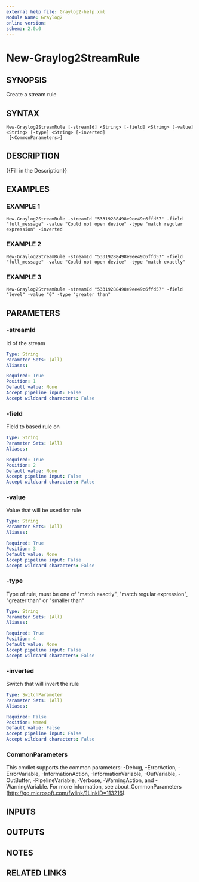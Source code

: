 ```yaml
---
external help file: Graylog2-help.xml
Module Name: Graylog2
online version:
schema: 2.0.0
---
```


# New-Graylog2StreamRule

## SYNOPSIS
Create a stream rule

## SYNTAX

```
New-Graylog2StreamRule [-streamId] <String> [-field] <String> [-value] <String> [-type] <String> [-inverted]
 [<CommonParameters>]
```

## DESCRIPTION
{{Fill in the Description}}

## EXAMPLES

### EXAMPLE 1
```
New-Graylog2StreamRule -streamId "53319288498e9ee49c6ffd57" -field "full_message" -value "Could not open device" -type "match regular expression" -inverted
```

### EXAMPLE 2
```
New-Graylog2StreamRule -streamId "53319288498e9ee49c6ffd57" -field "full_message" -value "Could not open device" -type "match exactly"
```

### EXAMPLE 3
```
New-Graylog2StreamRule -streamId "53319288498e9ee49c6ffd57" -field "level" -value "6" -type "greater than"
```

## PARAMETERS

### -streamId
Id of the stream

```yaml
Type: String
Parameter Sets: (All)
Aliases:

Required: True
Position: 1
Default value: None
Accept pipeline input: False
Accept wildcard characters: False
```

### -field
Field to based rule on

```yaml
Type: String
Parameter Sets: (All)
Aliases:

Required: True
Position: 2
Default value: None
Accept pipeline input: False
Accept wildcard characters: False
```

### -value
Value that will be used for rule

```yaml
Type: String
Parameter Sets: (All)
Aliases:

Required: True
Position: 3
Default value: None
Accept pipeline input: False
Accept wildcard characters: False
```

### -type
Type of rule, must be one of "match exactly", "match regular expression", "greater than" or "smaller than"

```yaml
Type: String
Parameter Sets: (All)
Aliases:

Required: True
Position: 4
Default value: None
Accept pipeline input: False
Accept wildcard characters: False
```

### -inverted
Switch that will invert the rule

```yaml
Type: SwitchParameter
Parameter Sets: (All)
Aliases:

Required: False
Position: Named
Default value: False
Accept pipeline input: False
Accept wildcard characters: False
```

### CommonParameters
This cmdlet supports the common parameters: -Debug, -ErrorAction, -ErrorVariable, -InformationAction, -InformationVariable, -OutVariable, -OutBuffer, -PipelineVariable, -Verbose, -WarningAction, and -WarningVariable.
For more information, see about_CommonParameters (http://go.microsoft.com/fwlink/?LinkID=113216).

## INPUTS

## OUTPUTS

## NOTES

## RELATED LINKS
